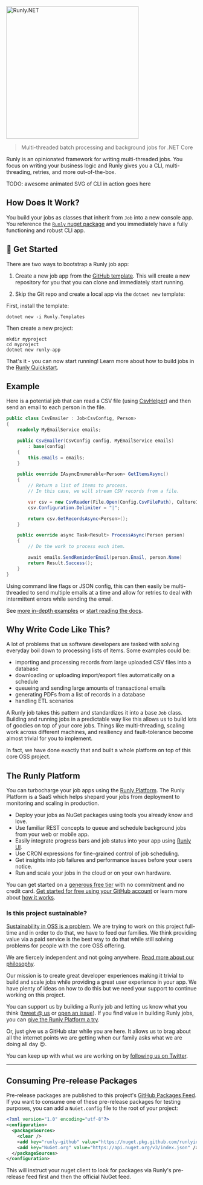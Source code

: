 <img src="logo.svg" width="350" alt="Runly.NET" />

> Multi-threaded batch processing and background jobs for .NET Core

Runly is an opinionated framework for writing multi-threaded jobs. You focus on writing your business logic and Runly gives you a CLI, multi-threading, retries, and more out-of-the-box.

TODO: awesome animated SVG of CLI in action goes here

## How Does It Work?

You build your jobs as classes that inherit from `Job` into a new console app. You reference the [`Runly` nuget package](https://www.nuget.org/packages/Runly/) and you immediately have a fully functioning and robust CLI app.

## :rocket: Get Started

There are two ways to bootstrap a Runly job app:

1. Create a new job app from the [GitHub template](https://github.com/runlyio/template-dotnet). This will create a new repository for you that you can clone and immediately start running.

2. Skip the Git repo and create a local app via the `dotnet new` template:

First, install the template:

```
dotnet new -i Runly.Templates
```

Then create a new project:

```
mkdir myproject
cd myproject
dotnet new runly-app
```

That's it - you can now start running! Learn more about how to build jobs in the [Runly Quickstart](https://www.runly.io/docs/building/).

## Example

Here is a potential job that can read a CSV file (using [CsvHelper](https://joshclose.github.io/CsvHelper/)) and then send an email to each person in the file.

```c#
public class CsvEmailer : Job<CsvConfig, Person>
{
    readonly MyEmailService emails;

    public CsvEmailer(CsvConfig config, MyEmailService emails)
        : base(config)
    {
        this.emails = emails;
    }

    public override IAsyncEnumerable<Person> GetItemsAsync()
    {
        // Return a list of items to process.
        // In this case, we will stream CSV records from a file.

        var csv = new CsvReader(File.Open(Config.CsvFilePath), CultureInfo.InvariantCulture);
        csv.Configuration.Delimiter = "|";

        return csv.GetRecordsAsync<Person>();
    }

    public override async Task<Result> ProcessAsync(Person person)
    {
        // Do the work to process each item.

        await emails.SendReminderEmail(person.Email, person.Name)
        return Result.Success();
    }
}
```

Using command line flags or JSON config, this can then easily be multi-threaded to send multiple emails at a time and allow for retries to deal with intermittent errors while sending the email.

See [more in-depth examples](./examples) or [start reading the docs](https://www.runly.io/docs/).

## Why Write Code Like This?

A lot of problems that us software developers are tasked with solving everyday boil down to processing lists of items. Some examples could be:

* importing and processing records from large uploaded CSV files into a database
* downloading or uploading import/export files automatically on a schedule
* queueing and sending large amounts of transactional emails
* generating PDFs from a list of records in a database
* handling ETL scenarios

A Runly job takes this pattern and standardizes it into a base `Job` class. Building and running jobs in a predictable way like this allows us to build lots of goodies on top of your core jobs. Things like multi-threading, scaling work across different machines, and resiliency and fault-tolerance become almost trivial for you to implement.

In fact, we have done exactly that and built a whole platform on top of this core OSS project.

## The Runly Platform

You can turbocharge your job apps using the [Runly Platform](https://www.runly.io/platform/). The Runly Platform is a SaaS which helps shepard your jobs from deployment to monitoring and scaling in production.

* Deploy your jobs as NuGet packages using tools you already know and love.
* Use familiar REST concepts to queue and schedule background jobs from your web or mobile app.
* Easily integrate progress bars and job status into your app using [Runly UI](https://www.runly.io/ux/).
* Use CRON expressions for fine-grained control of job scheduling.
* Get insights into job failures and performance issues before your users notice.
* Run and scale your jobs in the cloud or on your own hardware.

You can get started on a [generous free tier](https://www.runly.io/pricing/) with no commitment and no credit card. [Get started for free using your GitHub account](https://www.runly.io/dashboard/) or learn more about [how it works](https://www.runly.io/docs/).

### Is this project sustainable?

[Sustainability in OSS is a problem](https://twitter.com/UdiDahan/status/1282925432166285312). We are trying to work on this project full-time and in order to do that, we have to feed our families. We think providing value via a paid service is the best way to do that while still solving problems for people with the core OSS offering.

We are fiercely independent and not going anywhere. [Read more about our philosophy](https://www.runly.io/about/).

Our mission is to create great developer experiences making it trivial to build and scale jobs while providing a great user experience in your app. We have plenty of ideas on how to do this but we need your support to continue working on this project.

You can support us by building a Runly job and letting us know what you think ([tweet @ us](https://twitter.com/runlyio) or [open an issue](https://github.com/runlyio/core-dotnet/issues/new)). If you find value in building Runly jobs, you can [give the Runly Platform a try](https://www.runly.io/platform).

Or, just give us a GitHub star while you are here. It allows us to brag about all the internet points we are getting when our family asks what we are doing all day :wink:.

You can keep up with what we are working on by [following us on Twitter](https://twitter.com/runlyio).

--------------------------------------------------------

## Consuming Pre-release Packages

Pre-release packages are published to this project's [GitHub Packages Feed](https://github.com/runlyio/core-dotnet/packages). If you want to consume one of these pre-release packages for testing purposes, you can add a `NuGet.config` file to the root of your project:

```xml
<?xml version="1.0" encoding="utf-8"?>
<configuration>
  <packageSources>
    <clear />
    <add key="runly-github" value="https://nuget.pkg.github.com/runlyio/index.json" />
    <add key="NuGet.org" value="https://api.nuget.org/v3/index.json" />
  </packageSources>
</configuration>
```

This will instruct your nuget client to look for packages via Runly's pre-release feed first and then the official NuGet feed.
